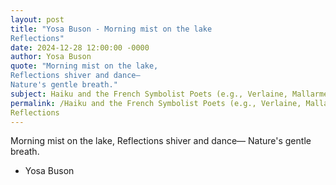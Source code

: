```yaml
---
layout: post
title: "Yosa Buson - Morning mist on the lake
Reflections"
date: 2024-12-28 12:00:00 -0000
author: Yosa Buson
quote: "Morning mist on the lake,
Reflections shiver and dance—
Nature's gentle breath."
subject: Haiku and the French Symbolist Poets (e.g., Verlaine, Mallarmé)
permalink: /Haiku and the French Symbolist Poets (e.g., Verlaine, Mallarmé)/Yosa Buson/Yosa Buson - Morning mist on the lake
Reflections
---
```


Morning mist on the lake,
Reflections shiver and dance—
Nature's gentle breath.

- Yosa Buson
